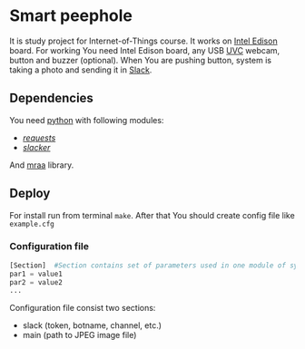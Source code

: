 # Smart peephole

It is study project for Internet-of-Things course. It works on [Intel Edison] board. For working You need Intel Edison board, any USB [UVC] webcam, button and buzzer (optional). When You are pushing button, system is taking a photo and sending it in [Slack].

## Dependencies

You need [python] with following modules:
* *[requests]*  
* *[slacker]*

And [mraa] library.


## Deploy

For install run from terminal ```make```. After that You should create config file like ```example.cfg```

### Configuration file

```python
[Section]  #Section contains set of parameters used in one module of system
par1 = value1
par2 = value2
...
```

Configuration file consist two sections:
* slack (token, botname, channel, etc.)
* main (path to JPEG image file)

[python]: <https://www.python.org>
[requests]: <http://docs.python-requests.org/en/master/>
[slacker]: <https://github.com/os/slacker>
[mraa]: <https://github.com/intel-iot-devkit/mraa>
[UVC]: <http://www.ideasonboard.org/uvc/>
[Slack]: <https://slack.com>
[Intel Edison]: <https://software.intel.com/en-us/iot/hardware/edison>
